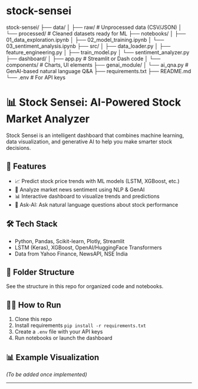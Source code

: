 # stock-sensei

stock-sensei/
├── data/
│   ├── raw/                # Unprocessed data (CSV/JSON)
│   └── processed/          # Cleaned datasets ready for ML
├── notebooks/
│   ├── 01_data_exploration.ipynb
│   ├── 02_model_training.ipynb
│   └── 03_sentiment_analysis.ipynb
├── src/
│   ├── data_loader.py
│   ├── feature_engineering.py
│   ├── train_model.py
│   └── sentiment_analyzer.py
├── dashboard/
│   ├── app.py              # Streamlit or Dash code
│   └── components/         # Charts, UI elements
├── genai_module/
│   └── ai_qna.py           # GenAI-based natural language Q&A
├── requirements.txt
├── README.md
└── .env                    # For API keys


# 📊 Stock Sensei: AI-Powered Stock Market Analyzer

Stock Sensei is an intelligent dashboard that combines machine learning, data visualization, and generative AI to help you make smarter stock decisions.

## 🚀 Features
- 📈 Predict stock price trends with ML models (LSTM, XGBoost, etc.)
- 📰 Analyze market news sentiment using NLP & GenAI
- 📊 Interactive dashboard to visualize trends and predictions
- 🤖 Ask-AI: Ask natural language questions about stock performance

## 🛠 Tech Stack
- Python, Pandas, Scikit-learn, Plotly, Streamlit
- LSTM (Keras), XGBoost, OpenAI/HuggingFace Transformers
- Data from Yahoo Finance, NewsAPI, NSE India

## 📁 Folder Structure
See the structure in this repo for organized code and notebooks.

## 👨‍💻 How to Run
1. Clone this repo  
2. Install requirements `pip install -r requirements.txt`  
3. Create a `.env` file with your API keys  
4. Run notebooks or launch the dashboard

## 📊 Example Visualization
*(To be added once implemented)*

---
